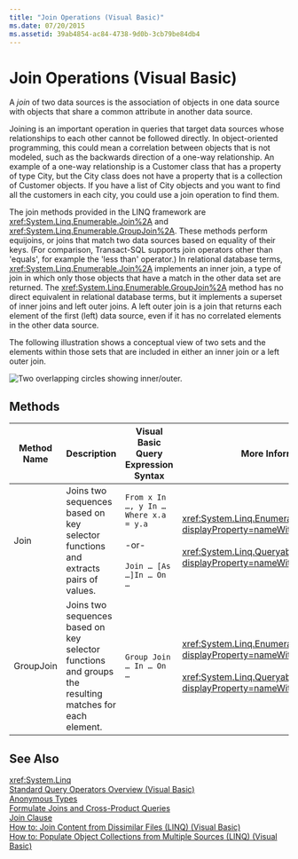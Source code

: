 ```yaml
---
title: "Join Operations (Visual Basic)"
ms.date: 07/20/2015
ms.assetid: 39ab4854-ac84-4738-9d0b-3cb79be84db4
---
```

# Join Operations (Visual Basic)
A *join* of two data sources is the association of objects in one data source with objects that share a common attribute in another data source.  
  
 Joining is an important operation in queries that target data sources whose relationships to each other cannot be followed directly. In object-oriented programming, this could mean a correlation between objects that is not modeled, such as the backwards direction of a one-way relationship. An example of a one-way relationship is a Customer class that has a property of type City, but the City class does not have a property that is a collection of Customer objects. If you have a list of City objects and you want to find all the customers in each city, you could use a join operation to find them.  
  
 The join methods provided in the LINQ framework are <xref:System.Linq.Enumerable.Join%2A> and <xref:System.Linq.Enumerable.GroupJoin%2A>. These methods perform equijoins, or joins that match two data sources based on equality of their keys. (For comparison, Transact-SQL supports join operators other than 'equals', for example the 'less than' operator.) In relational database terms, <xref:System.Linq.Enumerable.Join%2A> implements an inner join, a type of join in which only those objects that have a match in the other data set are returned. The <xref:System.Linq.Enumerable.GroupJoin%2A> method has no direct equivalent in relational database terms, but it implements a superset of inner joins and left outer joins. A left outer join is a join that returns each element of the first (left) data source, even if it has no correlated elements in the other data source.  
  
 The following illustration shows a conceptual view of two sets and the elements within those sets that are included in either an inner join or a left outer join.  
  
 ![Two overlapping circles showing inner&#47;outer.](../../../../csharp/programming-guide/concepts/linq/media/joincircles.png "JoinCircles")  
  
## Methods  
  
|Method Name|Description|Visual Basic Query Expression Syntax|More Information|  
|-----------------|-----------------|------------------------------------------|----------------------|  
|Join|Joins two sequences based on key selector functions and extracts pairs of values.|`From x In …, y In … Where x.a = y.a`<br /><br /> -or-<br /><br /> `Join … [As …]In … On …`|<xref:System.Linq.Enumerable.Join%2A?displayProperty=nameWithType><br /><br /> <xref:System.Linq.Queryable.Join%2A?displayProperty=nameWithType>|  
|GroupJoin|Joins two sequences based on key selector functions and groups the resulting matches for each element.|`Group Join … In … On …`|<xref:System.Linq.Enumerable.GroupJoin%2A?displayProperty=nameWithType><br /><br /> <xref:System.Linq.Queryable.GroupJoin%2A?displayProperty=nameWithType>|  
  
## See Also  
 <xref:System.Linq>  
 [Standard Query Operators Overview (Visual Basic)](../../../../visual-basic/programming-guide/concepts/linq/standard-query-operators-overview.md)  
 [Anonymous Types](../../../../visual-basic/programming-guide/language-features/objects-and-classes/anonymous-types.md)  
 [Formulate Joins and Cross-Product Queries](http://msdn.microsoft.com/library/d8072ede-0521-4670-9bec-1778ceeb875b)  
 [Join Clause](../../../../visual-basic/language-reference/queries/join-clause.md)  
 [How to: Join Content from Dissimilar Files (LINQ) (Visual Basic)](../../../../visual-basic/programming-guide/concepts/linq/how-to-join-content-from-dissimilar-files-linq.md)  
 [How to: Populate Object Collections from Multiple Sources (LINQ) (Visual Basic)](../../../../visual-basic/programming-guide/concepts/linq/how-to-populate-object-collections-from-multiple-sources-linq.md)
